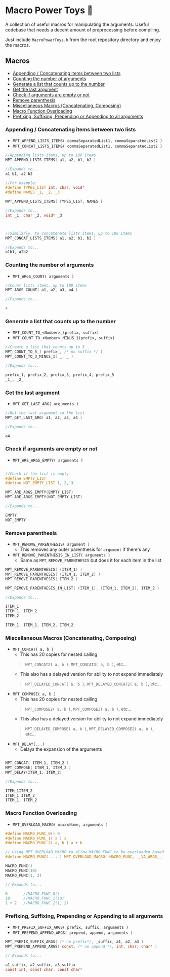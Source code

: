 # Macro Power Toys 🎲

A collection of useful macros for manipulating the arguments. 
Useful codebase that needs a decent amount of preprocessing before compiling.

Just include `MacroPowerToys.h` from the root repository directory and enjoy the macros.

## Macros

- [Appending / Concatenating items between two lists](#appending-concatenating-items-between-two-lists)
- [Counting the number of arguments](#counting-the-number-of-arguments)
- [Generate a list that counts up to the number](#generate-a-list-that-counts-up-to-the-number)
- [Get the last argument](#get-the-last-argument)
- [Check if arguments are empty or not](#check-if-arguments-are-empty-or-not)
- [Remove parenthesis](#remove-parenthesis)
- [Miscellaneous Macros (Concatenating, Composing)](#miscellaneous-macros-concatenating-composing)
- [Macro Function Overloading](#macro-function-overloading)
- [Prefixing, Suffixing, Prepending or Appending to all arguments](#prefixing-suffixing-prepending-or-appending-to-all-arguments)


### Appending / Concatenating items between two lists

- `MPT_APPEND_LISTS_ITEMS( commaSeparatedList1, commaSeparatedList2 )`
- `MPT_CONCAT_LISTS_ITEMS( commaSeparatedList1, commaSeparatedList2 )`
```c
//Appending lists items, up to 100 items
MPT_APPEND_LISTS_ITEMS( a1, a2, b1, b2 )

//Expands to...
a1 b1, a2 b2

//For example:
#define TYPES_LIST int, char, void*
#define NAMES _1, _2, _3

MPT_APPEND_LISTS_ITEMS( TYPES_LIST, NAMES )

//Expands to...
int _1, char _2, void* _3



//Similarly, to concatenate lists items, up to 100 items
MPT_CONCAT_LISTS_ITEMS( a1, a2, b1, b2 )

//Expands to...
a1b1, a2b2
```

### Counting the number of arguments

- `MPT_ARGS_COUNT( arguments )`
```c
//Count lists items, up to 100 items
MPT_ARGS_COUNT( a1, a2, a3, a4 )

//Expands to...

4
```

### Generate a list that counts up to the number

- `MPT_COUNT_TO_<Number>_(prefix, suffix)`
- `MPT_COUNT_TO_<Number>_MINUS_1(prefix, suffix)`
```c
//Create a list that counts up to 5
MPT_COUNT_TO_5_( prefix_, /* no suffix */ )
MPT_COUNT_TO_3_MINUS_1( _, _ )

//Expands to...

prefix_1, prefix_2, prefix_3, prefix_4, prefix_5
_1_, _2_
```

### Get the last argument

- `MPT_GET_LAST_ARG( arguments )`
```c
//Get the last argument in the list
MPT_GET_LAST_ARG( a1, a2, a3, a4 )

//Expands to...

a4
```

### Check if arguments are empty or not

- `MPT_ARE_ARGS_EMPTY( arguments )`
```c

//Check if the list is empty
#define EMPTY_LIST
#define NOT_EMPTY_LIST 1, 2, 3

MPT_ARE_ARGS_EMPTY(EMPTY_LIST)
MPT_ARE_ARGS_EMPTY(NOT_EMPTY_LIST)

//Expands to...

EMPTY
NOT_EMPTY
```

### Remove parenthesis
- `MPT_REMOVE_PARENTHESIS( argument )`
    - This removes any outer parenthesis for `argument` if there's any
- `MPT_REMOVE_PARENTHESIS_IN_LIST( arguments )`
    - Same as `MPT_REMOVE_PARENTHESIS` but does it for each item in the list

```c
MPT_REMOVE_PARENTHESIS( (ITEM_1) )
MPT_REMOVE_PARENTHESIS( (ITEM_1, ITEM_2) )
MPT_REMOVE_PARENTHESIS( ITEM_2 )

MPT_REMOVE_PARENTHESIS_IN_LIST( (ITEM_1), (ITEM_1, ITEM_2), ITEM_2 )

//Expands to...

ITEM_1
ITEM_1, ITEM_2
ITEM_2

ITEM_1, ITEM_1, ITEM_2, ITEM_2
```

### Miscellaneous Macros (Concatenating, Composing)
- `MPT_CONCAT( a, b )`
    - This has 20 copies for nested calling
    > `MPT_CONCAT2( a, b )`, `MPT_CONCAT3( a, b )`, etc...
    - This also has a delayed version for ability to not expand immediately
    > `MPT_DELAYED_CONCAT( a, b )`, `MPT_DELAYED_CONCAT2( a, b )`, etc...
- `MPT_COMPOSE( a, b )`
    - This has 20 copies for nested calling
    > `MPT_COMPOSE2( a, b )`, `MPT_COMPOSE3( a, b )`, etc...
    - This also has a delayed version for ability to not expand immediately
    > `MPT_DELAYED_COMPOSE( a, b )`, `MPT_DELAYED_COMPOSE2( a, b )`, etc...
- `MPT_DELAY(...)` 
    - Delays the expansion of the arguments
```c

MPT_CONCAT( ITEM_1, ITEM_2 )
MPT_COMPOSE( ITEM_1, ITEM_2 )
MPT_DELAY(ITEM_1, ITEM_2)

//Expands to...

ITEM_1ITEM_2
ITEM_1 ITEM_2
ITEM_1, ITEM_2
```

### Macro Function Overloading

- `MPT_OVERLOAD_MACRO( macroName, arguments )`

```c
#define MACRO_FUNC_0() 0
#define MACRO_FUNC_1( a ) a
#define MACRO_FUNC_2( a, b ) a + b

// Using MPT_OVERLOAD_MACRO to allow MACRO_FUNC to be overloaded based on number of arguments
#define MACRO_FUNC( ... ) MPT_OVERLOAD_MACRO( MACRO_FUNC, __VA_ARGS__ )

MACRO_FUNC()
MACRO_FUNC(10)
MACRO_FUNC(1, 2)

// Expands to...

0       //MACRO_FUNC_0()
10      //MACRO_FUNC_1(10)
1 + 2   //MACRO_FUNC_2(1, 2)
```

### Prefixing, Suffixing, Prepending or Appending to all arguments

- `MPT_PREFIX_SUFFIX_ARGS( prefix, suffix, arguments )`
- `MPT_PREPEND_APPEND_ARGS( prepend, append, arguments )`

```c
MPT_PREFIX_SUFFIX_ARGS( /* no prefix*/, _suffix, a1, a2, a3 )
MPT_PREPEND_APPEND_ARGS( const, /* no append */, int, char, char* )

// Expands to...

a1_suffix, a2_suffix, a3_suffix
const int, const char, const char*
```
